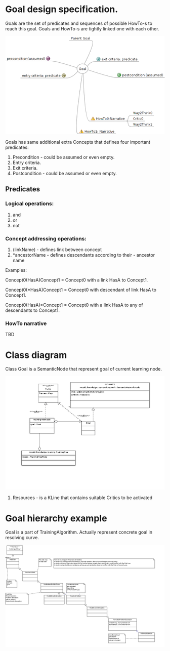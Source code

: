 # Goal design specification.

Goals are the set of predicates and sequences of possible HowTo-s to reach this goal.
Goals and HowTo-s are tightly linked one with each other.

![Goal mind map](https://github.com/development-team/2/raw/master/doc/design-specification/mm/goal.png)

Goals has same additional extra Concepts that defines four important predicates:

 1. Precondition - could be assumed or even empty.
 1. Entry criteria.
 1. Exit criteria.
 1. Postcondition - could be assumed or even empty.

## Predicates

### Logical operations:

 1. and
 1. or
 1. not

### Concept addressing operations:

 1. (linkName) - defines link between concept
 1. *ancestorName - defines descendants according to their - ancestor name


Examples:

Concept0(HasA)Concept1 = Concept0 with a link HasA to Concept1.

Concept0(*HasA)Concept1 = Concept0 with descendant of link HasA to Concept1.

Concept0(HasA)*Concept1 = Concept0 with a link HasA to any of descendants to Concept1.


### HowTo narrative

TBD

# Class diagram

Class Goal is a SemanticNode that represent goal of current learning node.

![Goal class](https://github.com/development-team/2/raw/master/doc/design-specification/uml/images/Training.png)

1.  Resources - is a KLine that contains suitable Critics to be activated

# Goal hierarchy example

Goal is a part of TrainingAlgorithm. Actually represent concrete goal in resolving curve.

![Goals hierarchy example](https://github.com/development-team/2/raw/master/doc/design-specification/uml/images/GoalConceptClass.png)